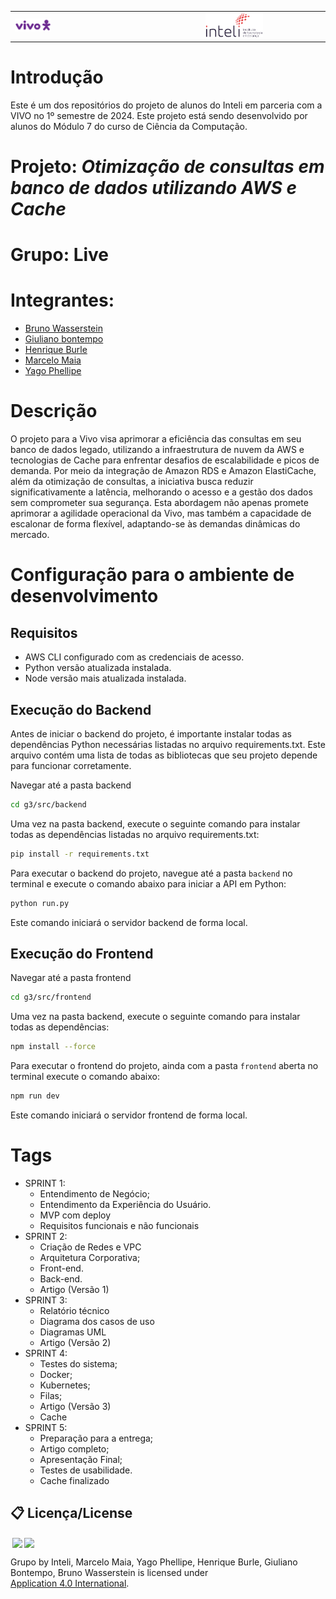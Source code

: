 <table>
<tr>
<td>
<a href= "https://www.vivo.com.br/"> <img src="artefatos/img/vivo-logo.png" alt="vivo.com.br" border="0" width="20%"></a>
</td>
<td><a href= "https://www.inteli.edu.br/"><img src="artefatos/img/inteli-logo.png" alt="Inteli - Instituto de Tecnologia e Liderança" border="0" width="50%"></a>
</td>
</tr>
</table>
 
# Introdução

Este é um dos repositórios do projeto de alunos do Inteli em parceria com a VIVO no 1º semestre de 2024. Este projeto está sendo desenvolvido por alunos do Módulo 7 do curso de Ciência da Computação.


# Projeto: *Otimização de consultas em banco de dados utilizando AWS e Cache*

# Grupo: Live

# Integrantes:

* <a href="https://www.linkedin.com/in/bruno-wasserstein/"> Bruno Wasserstein </a>
* <a href="https://www.linkedin.com/in/giuliano-bontempo/"> Giuliano bontempo </a>
* <a href="https://www.linkedin.com/in/henrique-burle/?originalSubdomain=br"> Henrique Burle </a>
* <a href="https://www.linkedin.com/in/marcelomaiaf/?originalSubdomain=br"> Marcelo Maia </a>
* <a href="https://www.linkedin.com/in/yago-phellipe/"> Yago Phellipe </a>


# Descrição

O projeto para a Vivo visa aprimorar a eficiência das consultas em seu banco de dados legado, utilizando a infraestrutura de nuvem da AWS e tecnologias de Cache para enfrentar desafios de escalabilidade e picos de demanda. Por meio da integração de Amazon RDS e Amazon ElastiCache, além da otimização de consultas, a iniciativa busca reduzir significativamente a latência, melhorando o acesso e a gestão dos dados sem comprometer sua segurança. Esta abordagem não apenas promete aprimorar a agilidade operacional da Vivo, mas também a capacidade de escalonar de forma flexível, adaptando-se às demandas dinâmicas do mercado.

# Configuração para o ambiente de desenvolvimento

## Requisitos

- AWS CLI configurado com as credenciais de acesso.
- Python versão atualizada instalada.
- Node versão mais atualizada instalada.


## Execução do Backend

Antes de iniciar o backend do projeto, é importante instalar todas as dependências Python necessárias listadas no arquivo requirements.txt. Este arquivo contém uma lista de todas as bibliotecas que seu projeto depende para funcionar corretamente.

Navegar até a pasta backend
```bash
cd g3/src/backend
```

Uma vez na pasta backend, execute o seguinte comando para instalar todas as dependências listadas no arquivo requirements.txt:

```bash
pip install -r requirements.txt
```


Para executar o backend do projeto, navegue até a pasta `backend` no terminal e execute o comando abaixo para iniciar a API em Python:

```bash
python run.py
```

Este comando iniciará o servidor backend de forma local.

## Execução do Frontend

Navegar até a pasta frontend
```bash
cd g3/src/frontend
```

Uma vez na pasta backend, execute o seguinte comando para instalar todas as dependências:

```bash
npm install --force
```


Para executar o frontend do projeto, ainda com a pasta `frontend` aberta no terminal execute o comando abaixo:

```bash
npm run dev
```

Este comando iniciará o servidor frontend de forma local.


# Tags

- SPRINT 1:  
  - Entendimento de Negócio;
  - Entendimento da Experiência do Usuário.
  - MVP com deploy
  - Requisitos funcionais e não funcionais
- SPRINT 2:
  - Criação de Redes e VPC
  - Arquitetura Corporativa;
  - Front-end.
  - Back-end.
  - Artigo (Versão 1)
- SPRINT 3:
  - Relatório técnico
  - Diagrama dos casos de uso
  - Diagramas UML
  - Artigo (Versão 2)
- SPRINT 4:
  - Testes do sistema;
  - Docker;
  - Kubernetes;
  - Filas;
  - Artigo (Versão 3)
  - Cache
- SPRINT 5:
  - Preparação para a entrega;
  - Artigo completo;
  - Apresentação Final;
  - Testes de usabilidade.
  - Cache finalizado

## 📋 Licença/License

<img style="height:22px!important;margin-left:3px;vertical-align:text-bottom;" src="https://mirrors.creativecommons.org/presskit/icons/cc.svg?ref=chooser-v1"><img style="height:22px!important;margin-left:3px;vertical-align:text-bottom;" src="https://mirrors.creativecommons.org/presskit/icons/by.svg?ref=chooser-v1"><p xmlns:cc="http://creativecommons.org/ns#" xmlns:dct="http://purl.org/dc/terms/">

<a property="dct:title" rel="cc:attributionURL">Grupo</a> by <a rel="cc:attributionURL dct:creator" property="cc:attributionName">Inteli, Marcelo Maia, Yago Phellipe, Henrique Burle, Giuliano Bontempo, Bruno Wasserstein</a> is licensed under <a href="https://creativecommons.org/licenses/by/4.0/?ref=chooser-v1" rel="license noopener noreferrer" style="display:inline-block;">Application 4.0 International</a>.</p>
